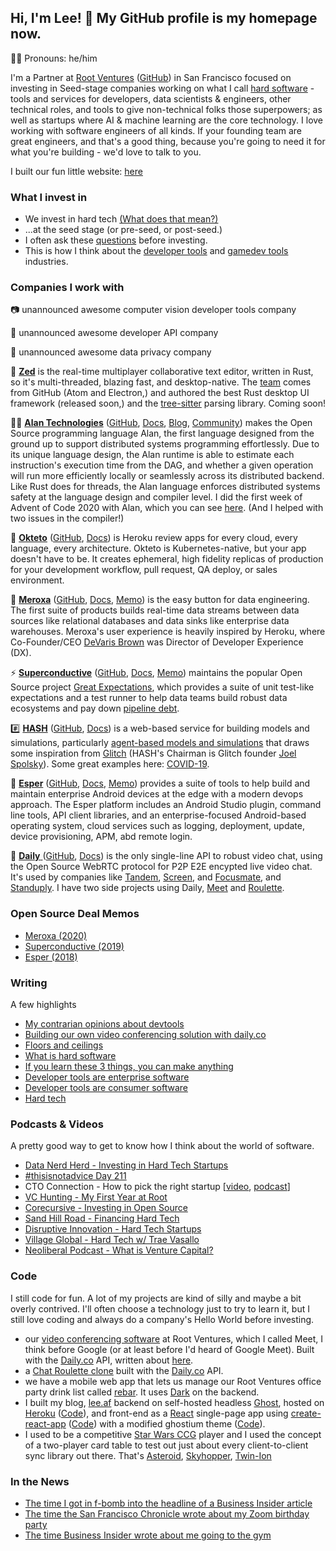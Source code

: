 ## Hi, I'm Lee! 👋 My GitHub profile is my homepage now.
🏳️‍🌈 Pronouns: he/him

I'm a Partner at [Root Ventures](https://root.vc) ([GitHub](https://github.com/rootvc)) in San Francisco focused on investing in Seed-stage companies working on what I call [hard software](https://lee.af/what-is-hard-software) - tools and services for developers, data scientists & engineers, other technical roles, and tools to give non-technical folks those superpowers; as well as startups where AI & machine learning are the core technology. I love working with software engineers of all kinds. If your founding team are great engineers, and that's a good thing, because you're going to need it for what you're building - we'd love to talk to you.

I built our fun little website: [here](https://root.vc)

### What I invest in
- We invest in hard tech [(What does that mean?)](https://lee.af/hard-tech/)
- ...at the seed stage (or pre-seed, or post-seed.)
- I often ask these [questions](https://lee.af/what-is-hard-software/) before investing.
- This is how I think about the [developer tools](https://twitter.com/terronk/status/1286774556317818880) and [gamedev tools](https://twitter.com/terronk/status/1298084339037528064) industries.

### Companies I work with

📷 unannounced awesome computer vision developer tools company

🔐 unannounced awesome developer API company

👤 unannounced awesome data privacy company

📝 [__Zed__](https://zed.dev) is the real-time multiplayer collaborative text editor, written in Rust, so it's multi-threaded, blazing fast, and desktop-native. The [team](https://zed.dev/team) comes from GitHub (Atom and Electron,) and authored the best Rust desktop UI framework (released soon,) and the [tree-sitter](https://tree-sitter.github.io/tree-sitter/) parsing library. Coming soon!

👨‍🚀 [__Alan Technologies__](https://alan-lang.org) ([GitHub](https://github.com/alantech/alan), [Docs](https://docs.alan-lang.org/), [Blog](https://alan-lang.org/blog.html), [Community](https://discord.com/invite/XatB9we)) makes the Open Source programming language Alan, the first language designed from the ground up to support distributed systems programming effortlessly. Due to its unique language design, the Alan runtime is able to estimate each instruction's execution time from the DAG, and whether a given operation will run more efficiently locally or seamlessly across its distributed backend. Like Rust does for threads, the Alan language enforces distributed systems safety at the language design and compiler level. I did the first week of Advent of Code 2020 with Alan, which you can see [here](https://github.com/ledwards/advent-2020). (And I helped with two issues in the compiler!)

🐙 [__Okteto__](https://okteto.com) ([GitHub](https://github.com/okteto), [Docs](https://okteto.com/docs/getting-started)) is Heroku review apps for every cloud, every language, every architecture. Okteto is Kubernetes-native, but your app doesn't have to be. It creates ephemeral, high fidelity replicas of production for your development workflow, pull request, QA deploy, or sales environment.

🌊 [__Meroxa__](https://meroxa.io) ([GitHub](https://github.com/meroxa), [Docs](https://docs.meroxa.com/docs), [Memo](https://github.com/rootvc/investment-memos/blob/main/meroxa.md)) is the easy button for data engineering. The first suite of products builds real-time data streams between data sources like relational databases and data sinks like enterprise data warehouses. Meroxa's user experience is heavily inspired by Heroku, where Co-Founder/CEO [DeVaris Brown](https://github.com/devarismeroxa) was Director of Developer Experience (DX).

⚡ [__Superconductive__](https://superconductive.com) ([GitHub](https://github.com/superconductive), [Docs](https://github.com/great-expectations/great_expectations/blob/develop/README.md), [Memo](https://github.com/rootvc/investment-memos/blob/main/superconductive.md)) maintains the popular Open Source project [Great Expectations](https://github.com/great-expectations/great_expectations), which provides a suite of unit test-like expectations and a test runner to help data teams build robust data ecosystems and pay down [pipeline debt](https://medium.com/@expectgreatdata/down-with-pipeline-debt-introducing-great-expectations-862ddc46782a).

#️⃣ [__HASH__](https://hash.ai) ([GitHub](https://github.com/hashintel), [Docs](https://docs.hash.ai/core/hello-world/hello-hash)) is a web-based service for building models and simulations, particularly [agent-based models and simulations](https://journal.sohostrategy.com/what-is-abm-abms-f52ff2f1f712) that draws some inspiration from [Glitch](https://glitch.com) (HASH's Chairman is Glitch founder [Joel Spolsky](https://joelonsoftware.com)). Some great examples here: [COVID-19](https://hash.ai/coronavirus).

👾 [__Esper__](https://esper.io) ([GitHub](https://esper-io), [Docs](https://docs.esper.io/), [Memo](https://github.com/rootvc/investment-memos/blob/main/esper.md)) provides a suite of tools to help build and maintain enterprise Android devices at the edge with a modern devops approach. The Esper platform includes an Android Studio plugin, command line tools, API client libraries, and an enterprise-focused Android-based operating system, cloud services such as logging, deployment, update, device provisioning, APM, abd remote login.

📅 [__Daily__ ](https://daily.co) ([GitHub](https://github.com/daily-co), [Docs](https://docs.daily.co/docs/reference-docs)) is the only single-line API to robust video chat, using the Open Source WebRTC protocol for P2P E2E encypted live video chat. It's used by companies like [Tandem](https://tandem.chat), [Screen](https://screen.so), and [Focusmate](https://focusmate.com), and [Standuply](https://standuply.com). I have two side projects using Daily, [Meet](https://github.com/rootvc/meet) and [Roulette](https://github.com/ledwards/roulette).

### Open Source Deal Memos
- [Meroxa (2020)](https://github.com/rootvc/investment-memos/blob/main/meroxa.md)
- [Superconductive (2019)](https://github.com/rootvc/investment-memos/blob/main/superconductive.md)
- [Esper (2018)](https://github.com/ledwards/investment-memos/blob/main/esper.md)

### Writing
A few highlights
- [My contrarian opinions about devtools](https://lee.af/devtools-opinions/)
- [Building our own video conferencing solution with daily.co](https://lee.af/meet-app/)
- [Floors and ceilings](https://lee.af/floors-and-ceilings/)
- [What is hard software](https://lee.af/what-is-hard-software/)
- [If you learn these 3 things, you can make anything](https://lee.af/if-you-learn-these-3-things-you-can-make-anything/)
- [Developer tools are enterprise software](https://lee.af/developer-tools-are-enterprise-software/)
- [Developer tools are consumer software](https://lee.af/developer-tools-are-consumer-software/)
- [Hard tech](https://lee.af/hard-tech/)

### Podcasts & Videos
A pretty good way to get to know how I think about the world of software.
- [Data Nerd Herd - Investing in Hard Tech Startups](https://www.youtube.com/watch?v=FoS0Ovsa-4k)
- [#thisisnotadvice Day 211](https://www.youtube.com/watch?v=nQWHU5D1Ws4)
- CTO Connection - How to pick the right startup [[video](https://vimeo.com/514070087/0cfbafa6cd), [podcast](https://podcast.ctoconnection.com/episodes/short-byte:-lee-edwards---how-to-pick-the-right-tech-startup)]
- [VC Hunting - My First Year at Root](https://vchunting.com/lee-edwards/)
- [Corecursive - Investing in Open Source](https://corecursive.com/043-lee-edwards-developer-tools/)
- [Sand Hill Road - Financing Hard Tech](https://www.youtube.com/watch?v=k4hZxxGHdjI&feature=youtu.be)
- [Disruptive Innovation - Hard Tech Startups](https://podcasts.apple.com/us/podcast/episode-4-what-is-hard-tech-or-deep-tech-why-are-companies/id1477671920?i=1000449154107)
- [Village Global - Hard Tech w/ Trae Vasallo](https://podcasts.apple.com/us/podcast/requests-for-startups-hard-tech-trae-vassallo-lee-edwards/id1316769266?i=1000444589418)
- [Neoliberal Podcast - What is Venture Capital?](https://podtail.com/podcast/the-neolib-podcast/getting-to-the-root-of-venture-capital-ft-lee-edwa/)

### Code
I still code for fun. A lot of my projects are kind of silly and maybe a bit overly contrived. I'll often choose a technology just to try to learn it, but I still love coding and always do a company's Hello World before investing.
- our [video conferencing software](https://github.com/rootvc/meet) at Root Ventures, which I called Meet, I think before Google (or at least before I'd heard of Google Meet). Built with the [Daily.co](https://daily.co) API, written about [here](https://lee.af/meet-app/).
- a [Chat Roulette clone](https://github.com/ledwards/roulette) built with the [Daily.co](https://daily.co) API.
- we have a mobile web app that lets us manage our Root Ventures office party drink list called [rebar](https://github.com/rootvc/rebar). It uses [Dark](https://darklang.com) on the backend.
- I built my blog, [lee.af](https://lee.af) backend on self-hosted headless [Ghost](https://ghost.io), hosted on [Heroku](https://heroku.com) ([Code](https://github.com/ledwards/ghost-on-heroku)), and front-end as a [React](https://github.com/facebook/react) single-page app using [create-react-app](https://create-react-app.dev/docs/getting-started/) ([Code](https://github.com/ledwards/gatsby-ghost)) with a modified ghostium theme ([Code](https://github.com/ledwards/ghostium)).
- I used to be a competitive [Star Wars CCG](https://www.starwarsccg.org/) player and I used the concept of a two-player card table to test out just about every client-to-client sync library out there. That's [Asteroid](https://github.com/ledwards/asteroid), [Skyhopper](https://github.com/ledwards/skyhopper), [Twin-Ion](https://github.com/ledwards/twin-ion)

### In the News
- [The time I got in f-bomb into the headline of a Business Insider article](https://www.businessinsider.com/seed-funds-are-under-existential-threat-from-venture-giants-2021-2)
- [The time the San Francisco Chronicle wrote about my Zoom birthday party](https://www.sfchronicle.com/culture/article/Coronavirus-Staying-at-home-many-in-the-Bay-15148763.php)
- [The time Business Insider wrote about me going to the gym](https://www.businessinsider.com/i-tried-barrys-bootcamp-a-vc-favorite-intense-fitness-program-2019-5)
